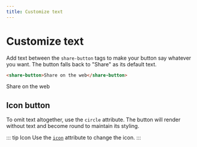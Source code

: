 ```yaml
---
title: Customize text
---
```


# Customize text

Add text between the `share-button` tags to make your button say whatever you want. The button falls back to "Share" as its default text.

```html
<share-button>Share on the web</share-button>
```

<div class="sb-container">  
<share-button>Share on the web</share-button>
</div>

## Icon button

To omit text altogether, use the `circle` attribute. The button will render without text and become round to maintain its styling. 


<div class="sb-container">
    <share-button circle></share-button>
</div>

::: tip Icon
Use the [`icon`](/examples/icon.md) attribute to change the icon.
:::